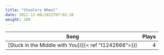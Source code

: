 ```yaml
---
title: "Stealers Wheel"
date: 2022-12-08/2022T07:02:10
weight: 209
---
```




 Song | Plays 
----- | -----:
[Stuck in the Middle with You]({{< ref "t1242666">}}) | 4
